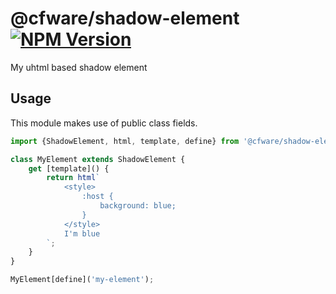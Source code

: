 # @cfware/shadow-element [![NPM Version][npm-image]][npm-url]

My uhtml based shadow element

## Usage

This module makes use of public class fields.

```js
import {ShadowElement, html, template, define} from '@cfware/shadow-element';

class MyElement extends ShadowElement {
	get [template]() {
		return html`
			<style>
				:host {
					background: blue;
				}
			</style>
			I'm blue
		`;
	}
}

MyElement[define]('my-element');
```


[npm-image]: https://img.shields.io/npm/v/@cfware/shadow-element.svg
[npm-url]: https://npmjs.org/package/@cfware/shadow-element
